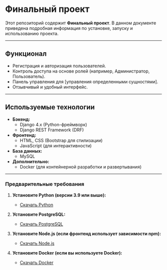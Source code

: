 # Финальный проект

Этот репозиторий содержит **Финальный проект**. В данном документе приведена подробная информация по установке, запуску и использованию проекта.

---


## Функционал

  - Регистрация и авторизация пользователей.
  - Контроль доступа на основе ролей (например, Администратор, Пользователь).
  - Панель управления для [управления определенными сущностями].
  - Отзывчивый и удобный интерфейс.

---

## Используемые технологии

- **Бэкенд:**
  - Django 4.x (Python-фреймворк)
  - Django REST Framework (DRF)
- **Фронтенд:**
  - HTML, CSS (Bootstrap для стилизации)
  - JavaScript (для интерактивности)
- **База данных:**
  - MySQL
- **Дополнительно:**
  - Docker (для контейнерной разработки и развертывания)


---

### Предварительные требования

1. **Установите Python (версии 3.9 или выше):**
   - [Скачать Python](https://www.python.org/downloads/)

2. **Установите PostgreSQL:**
   - [Скачать PostgreSQL](https://www.postgresql.org/download/)

3. **Установите Node.js (если фронтенд использует зависимости npm):**
   - [Скачать Node.js](https://nodejs.org/)

4. **Установите Docker (если вы используете Docker):**
   - [Скачать Docker](https://www.docker.com/get-started)

